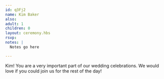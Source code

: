 ```yaml
---
id: q3Fj2
name: Kim Baker
also:
adult: 1
children: 0
layout: ceremony.hbs
rsvp:
notes: |
  Notes go here

---
```

Kim! You are a very important part of our wedding celebrations. We would love if you could join us for the rest of the day!

